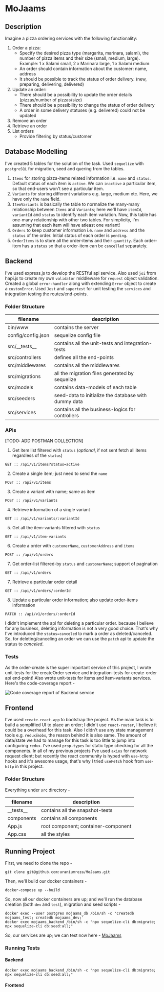 # MoJaams

## Description
Imagine a pizza ordering services with the following functionality:
1. Order a pizza:
    - Specify the desired pizza type (margarita, marinara, salami), the number of pizza items and their size (small, medium, large).
   Example: 1 x Salami small, 2 x Marinara large, 1 x Salami medium
    - An order should contain information about the customer: name, address
    - It should be possible to track the status of order delivery. (new, preparing, delivering, delivered)
2. Update an order:
    - There should be a possibility to update the order details (pizzas/number of pizzas/size)
    - There should be a possibility to change the status of order delivery
    - A order in some delivery statuses (e.g. delivered) could not be updated
3. Remove an order
4. Retrieve an order
5. List orders
    - Provide filtering by status/customer

    
## Database Modelling
I've created 5 tables for the solution of the task. Used `sequelize` with `postgreSQL` for migration, seed and quering from the tables.

1. `Items` for storing pizza-items related information i.e. `name` and `status`. Default status of each item is `active`. 
We can `inactive` a particular item, so that end-users won't see a particular item.
2. `Variants` for storing different variations e.g. large, medium etc. Here, we have only the `name` field.
3. `ItemVariants` is basically the table to normalize the many-many relationship between `Items` and `Variants`; 
here we'll have `itemId`, `variantId` and `status` to identify each item variation. Now, this table has one-many relationship 
with other two tables. For simplicity, I'm assuming that each item will have atleast one variant!
4. `Orders` to keep customer information i.e. `name` and `address` and the `status` of the order. Initial status of each order
is `pending`.
5. `OrderItems` is to store all the order-items and their `quantity`. Each order-item has a `status` so that a order-item
can be `cancelled` separately.


## Backend
I've used express.js to develop the RESTful api service. Also used `joi` from hapi.js to create my own `validator` middleware for
`request` object validation. Created a global `error-handler` along with extending `Error` object to create a `customError`.
Used `Jest` and `supertest` for unit testing the `services` and integration testing the routes/end-points.


### Folder Structure

filename                | description
------------------------| ------------------------------------------------
bin/www                 | contains the server
config/config.json      | sequelize config file
src/\_\_tests\_\_       | contains all the unit-tests and integration-tests 
src/controllers         | defines all the end-points
src/middlewares         | contains all the middlewares
src/migrations          | all the migration files generated by sequelize 
src/models              | contains data-models of each table
src/seeders             | seed-data to initialize the database with dummy data
src/services            | contains all the business-logics for controllers


### APIs
[TODO: ADD POSTMAN COLLECTION]

1. Get item list filtered with `status` (*optional*, if not sent fetch all items regardless of the `status`)
```
GET :: /api/v1/items?status=active
```
2. Create a single item; just need to send the `name`
```
POST :: /api/v1/items
```
3. Create a variant with name; same as item
```
POST :: /api/v1/variants
```
4. Retrieve information of a single variant
```
GET :: /api/v1/variants/:variantId
```
5. Get all the item-variants filtered with `status`
```
GET :: /api/v1/item-variants
```
6. Create a order with `customerName`, `customerAddress` and `items`
```
POST :: /api/v1/orders
```
7. Get order-list filtered-by `status` and `customerName`; support of pagination
```
GET :: /api/v1/orders
```
7. Retrieve a particular order detail
```
GET :: /api/v1/orders/:orderId
```
8. Update a particular order information; also update order-items information
```
PATCH :: /api/v1/orders/:orderId
```

I didn't implement the api for deleting a particular order. because I believe for any business, deleting information is not
a very good choice. That's why I've introduced the `status=canceled` to mark a order as deleted/canceled. So, for deleting/canceling an
order we can use the `patch` api to update the status to _canceled_.

### Tests
As the order-create is the super important service of this project, I wrote unit-tests for the createOrder service and integration-tests
for create-order api end-point! Also wrote unit-tests for items and item-variants services. Here's the code-coverage report -

![Code coverage report of Backend service](https://i.imgur.com/7hp5HaF.png)


## Frontend
I've used `create-react-app` to bootstrap the project. As the main task is to build a somplified UI to place an order; I didn't 
use `react-router`, I believe it could be a overhead for this task. Also I didn't use any state management tools e.g. `redux`/`mobx`,
the reason behind it is also same. The amount of data/state we had to manage for this task is too little to jump into configuring `redux`.
I've used `prop-types` for static type checking for all the components. In all of my previous projects I've used `axios` for network request client;
but recently the react community is hyped with `use-http` hooks and it's awesome usage, that's why I tried `useFetch` hook from `use-http` in this project.

### Folder Structure
Everything under `src` directory -

filename            | description
--------------------| ------------------------------------------------
\_\_tests\_\_       | contains all the snapshot-tests
components          | contains all components
App.js              | root component; container-component
App.css             | all the styles


## Running Project
First, we need to clone the repo -
```
git clone git@github.com:uraniumreza/MoJaams.git
```
Then, we'll build our docker containers -
```
docker-compose up --build
```
So, now all our docker containers are up; and we'll run the database creation (both `dev` and `test`), migration and seed scripts -
```
docker exec --user postgres mojaams_db /bin/sh -c 'createdb mojaams_test; createdb mojaams_dev;'
docker exec mojaams_backend /bin/sh -c "npx sequelize-cli db:migrate; npx sequelize-cli db:seed:all;"
```
So, our services are up; we can test now here - [MoJaams](localhost)

### Running Tests
#### Backend
```
docker exec mojaams_backend /bin/sh -c "npx sequelize-cli db:migrate; npx sequelize-cli db:seed:all;"
```

#### Frontend
```

```

